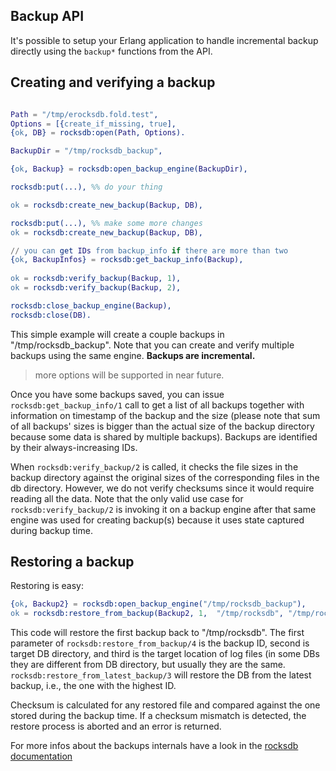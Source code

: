 ## Backup API

It's possible to setup your Erlang application to handle incremental backup directly using the `backup*` functions from the API.


## Creating and verifying a backup

```erlang

Path = "/tmp/erocksdb.fold.test",
Options = [{create_if_missing, true],
{ok, DB} = rocksdb:open(Path, Options).

BackupDir = "/tmp/rocksdb_backup",

{ok, Backup} = rocksdb:open_backup_engine(BackupDir),

rocksdb:put(...), %% do your thing

ok = rocksdb:create_new_backup(Backup, DB),

rocksdb:put(...), %% make some more changes
ok = rocksdb:create_new_backup(Backup, DB),

// you can get IDs from backup_info if there are more than two
{ok, BackupInfos} = rocksdb:get_backup_info(Backup),
  
ok = rocksdb:verify_backup(Backup, 1),
ok = rocksdb:verify_backup(Backup, 2),

rocksdb:close_backup_engine(Backup),
rocksdb:close(DB).

```

This simple example will create a couple backups in "/tmp/rocksdb_backup". Note that you can create and verify multiple backups using the same engine. **Backups are incremental.**

> more options will be supported in near future.

Once you have some backups saved, you can issue `rocksdb:get_backup_info/1` call to get a list of all backups together with information on timestamp of the backup and the size (please note that sum of all backups' sizes is bigger than the actual size of the backup directory because some data is shared by multiple backups). Backups are identified by their always-increasing IDs.

When `rocksdb:verify_backup/2` is called, it checks the file sizes in the backup directory against the original sizes of the corresponding files in the db directory. However, we do not verify checksums since it would require reading all the data. Note that the only valid use case for `rocksdb:verify_backup/2` is invoking it on a backup engine after that same engine was used for creating backup(s) because it uses state captured during backup time.

## Restoring a backup

Restoring is easy:

```erlang 
{ok, Backup2} = rocksdb:open_backup_engine("/tmp/rocksdb_backup"),
ok = rocksdb:restore_from_backup(Backup2, 1,  "/tmp/rocksdb", "/tmp/rocksdb"),
```

This code will restore the first backup back to "/tmp/rocksdb". The first parameter of `rocksdb:restore_from_backup/4` is the backup ID, second is target DB directory, and third is the target location of log files (in some DBs they are different from DB directory, but usually they are the same. `rocksdb:restore_from_latest_backup/3` will restore the DB from the latest backup, i.e., the one with the highest ID.

Checksum is calculated for any restored file and compared against the one stored during the backup time. If a checksum mismatch is detected, the restore process is aborted and an error is returned.

For more infos about the backups internals have a look in the [rocksdb documentation](https://github.com/facebook/rocksdb/wiki/How-to-backup-RocksDB%3F#backup-directory-structure)